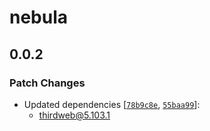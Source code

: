 # nebula

## 0.0.2

### Patch Changes

- Updated dependencies [[`78b9c8e`](https://github.com/thirdweb-dev/js/commit/78b9c8e334948e212e28cca3509572be7d24a77a), [`55baa99`](https://github.com/thirdweb-dev/js/commit/55baa997f0ea2a20dff43bad56e1c2486ba1aa03)]:
  - thirdweb@5.103.1
